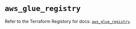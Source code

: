 # `aws_glue_registry`

Refer to the Terraform Registory for docs: [`aws_glue_registry`](https://registry.terraform.io/providers/hashicorp/aws/5.9.0/docs/resources/glue_registry).
